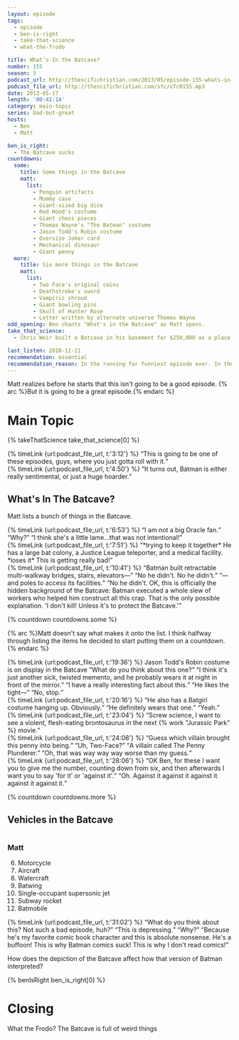 ```yaml
---
layout: episode
tags:
  - episode
  - ben-is-right
  - take-that-science
  - what-the-frodo

title: What’s In the Batcave?
number: 155
season: 3
podcast_url: http://thescifichristian.com/2013/05/episode-155-whats-in-the-batcave/
podcast_file_url: http://thescifichristian.com/sfc/sfc0155.mp3
date: 2013-05-17
length: '00:41:14'
category: main-topic
series: bad-but-great
hosts:
  - Ben
  - Matt

ben_is_right:
  - The Batcave sucks
countdowns:
  some:
    title: Some things in the Batcave
    matt: 
      list:
        - Penguin artifacts
        - Mummy case
        - Giant-sized big dice
        - Red Hood's costume
        - Giant chess pieces
        - Thomas Wayne's "The Batman" costume
        - Jason Todd's Robin costume
        - Oversize Joker card
        - Mechanical dinosaur
        - Giant penny
  more:
    title: Six more things in the Batcave
    matt: 
      list:
        - Two Face's original coins
        - Deathstroke's sword
        - Vampiric shroud 
        - Giant bowling pins
        - Skull of Hunter Rose
        - Letter written by alternate universe Thomas Wayne
odd_opening: Ben chants "What's in the Batcave" as Matt opens.
take_that_science:
  - Chris Weir built a Batcave in his basement for $250,000 as a place to hold his $100,000-worth of Batman memorabilia

last_listen: 2018-12-21
recommendation: essential
recommendation_reason: In the running for funniest episode ever. In the finest SFC tradition, it's basically riffing on Wikipedia, and it is glorious.
---
```

Matt realizes before he starts that this isn't going to be a good episode. {% arc %}But it is going to be a great episode.{% endarc %}



# Main Topic
{% takeThatScience take_that_science[0] %} 

<div class="quote">
  {% timeLink {url:podcast_file_url, t:'3:12'} %}
  <q class="ben">This is going to be one of these episodes, guys, where you just gotta roll with it.</q>
</div>

<div class="quote">
  {% timeLink {url:podcast_file_url, t:'4:50'} %}
  <q class="matt">It turns out, Batman is either really sentimental, or just a huge hoarder.</q>
</div>



## What's In The Batcave? 
Matt lists a bunch of things in the Batcave. 

<div class="quote">
  {% timeLink {url:podcast_file_url, t:'6:53'} %}
  <q class="ben">I am not a big Oracle fan.</q>
  <q class="matt">Why?</q>
  <q class="ben">I think she's a little lame...that was not intentional!</q>
</div>

<div class="quote">
  {% timeLink {url:podcast_file_url, t:'7:51'} %}
  <q class="matt">*trying to keep it together* He has a large bat colony, a Justice League teleporter, and a medical facility. *loses it* This is getting really bad!</q>
</div>

<div class="quote">
  {% timeLink {url:podcast_file_url, t:'10:41'} %}
  <q class="matt">Batman built retractable multi-walkway bridges, stairs, elevators—</q>
  <q class="ben">No he didn't. No he didn't.</q>
  <q class="matt">—and poles to access its facilities.</q>
  <q class="ben">No he didn't. OK, this is officially the hidden background of the Batcave: Batman executed a whole slew of workers who helped him construct all this crap. That is the only possible explanation. 'I don't kill! Unless it's to protect the Batcave.'</q>
</div>

{% countdown countdowns.some %}

{% arc %}Matt doesn't say what makes it onto the list. I think halfway through listing the items he decided to start putting them on a countdown.{% endarc %}

<div class="quote">
  {% timeLink {url:podcast_file_url, t:'19:36'} %}
  <span class="quote-context is-size-6">Jason Todd's Robin costume is on display in the Batcave</span>
  <q class="matt">What do you think about this one?</q>
  <q class="ben">I think it's just another sick, twisted memento, and he probably wears it at night in front of the mirror.</q>
  <q class="matt">I have a really interesting fact about this.</q>
  <q class="ben">He likes the tight—</q>
  <q class="matt">No, stop.</q>
</div>

<div class="quote">
  {% timeLink {url:podcast_file_url, t:'20:16'} %}
  <q class="matt">He also has a Batgirl costume hanging up. Obviously.</q>
  <q class="ben">He definitely wears that one.</q>
  <q class="matt">Yeah.</q>
</div>

<div class="quote">
  {% timeLink {url:podcast_file_url, t:'23:04'} %}
  <q class="ben">Screw science, I want to see a violent, flesh-eating brontosaurus in the next {% work "Jurassic Park" %} movie.</q>
</div>

<div class="quote">
  {% timeLink {url:podcast_file_url, t:'24:08'} %}
  <q class="matt">Guess which villain brought this penny into being.</q>
  <q class="ben">Uh, Two-Face?</q>
  <q class="matt">A villain called The Penny Plunderer.</q>
  <q class="ben">Oh, that was way way way worse than my guess.</q>
</div>

<div class="quote">
  {% timeLink {url:podcast_file_url, t:'28:06'} %}
  <q class="matt">OK Ben, for these I want you to give me the number, counting down from six, and then afterwards I want you to say 'for it' or 'against it'.</q>
  <q class="ben">Oh. Against it against it against it against it against it.</q>
</div>

{% countdown countdowns.more %}

<!-- Keep out of shortcode so we can have two #6 entries -->
<div class="top-five">
  <h2 class="has-text-centered">Vehicles in the Batcave</h2>
  <div class="columns">
    <div class="column matt">
      <h3>Matt</h3>
      <ol>
        <li value='6'>Motorcycle
        <li>Aircraft
        <li>Watercraft
        <li>Batwing 
        <li>Single-occupant supersonic jet
        <li>Subway rocket 
        <li>Batmobile
      </ol>
    </div>
  </div>
</div>

<div class="quote">
  {% timeLink {url:podcast_file_url, t:'31:02'} %}
  <q class="matt">What do you think about this? Not such a bad episode, huh?</q>
  <q class="ben">This is depressing.</q>
  <q class="matt">Why?</q>
  <q class="ben">Because he's my favorite comic book character and this is absolute nonsense. He's a buffoon! This is why Batman comics suck! This is why I don't read comics!</q>
</div>

How does the depiction of the Batcave affect how that version of Batman interpreted? 

{% benIsRight ben_is_right[0] %}


# Closing
What the Frodo? The Batcave is full of weird things 